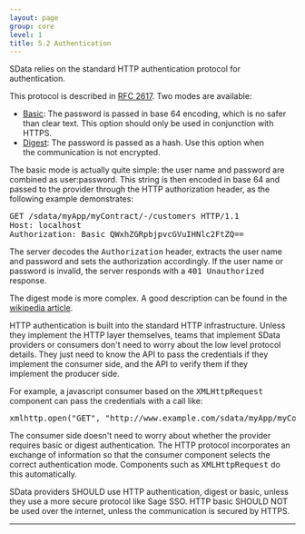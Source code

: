 ```yaml
---
layout: page
group: core
level: 1
title: 5.2 Authentication
---
```


SData&nbsp;relies on the standard&nbsp;HTTP authentication protocol for authentication.

This protocol is described in
[RFC 2617](http://www.ietf.org/rfc/rfc2617.txt). Two modes are
available:

*   [Basic](http://en.wikipedia.org/wiki/Basic_access_authentication):
The password is passed in base 64 encoding, which is no safer than clear text.
This option should only be used in conjunction with HTTPS.
*   [Digest](http://en.wikipedia.org/wiki/Digest_access_authentication):
The password is passed as a hash. Use this option&nbsp;when the&nbsp;communication is not
encrypted.

The basic mode is actually quite simple: the user name and password are
combined as user:password. This string is then encoded in base 64 and passed to
the provider through the HTTP authorization header, as the following example
demonstrates:

<pre>GET /sdata/myApp/myContract/-/customers HTTP/1.1
Host: localhost
Authorization: Basic QWxhZGRpbjpvcGVuIHNlc2FtZQ==</pre>

The server decodes the <tt>Authorization</tt> header, extracts the user name
and password and sets the authorization accordingly. If the user name or
password is invalid, the server responds with a <tt>401 Unauthorized</tt>
response.

The digest mode is more complex. A good description can be found in the
[wikipedia
article](http://en.wikipedia.org/wiki/Digest_access_authentication).

HTTP&nbsp;authentication is built into the standard HTTP infrastructure.&nbsp;Unless
they implement the HTTP layer themselves, teams that implement SData providers
or consumers don't need to worry about the low level protocol details. They just
need to know the API&nbsp;to pass the credentials if they implement the consumer
side, and the API to verify them&nbsp;if they implement&nbsp;the producer side.

For example, a javascript consumer based on the <tt>XMLHttpRequest</tt>
component can pass the credentials with a call like:

<pre>xmlhttp.open("GET", "http://www.example.com/sdata/myApp/myContract/-/customers", false, "admin", "sesame");</pre>

The consumer side doesn't need to worry about whether the
provider requires basic or digest authentication. The HTTP protocol incorporates
an exchange of information&nbsp;so that&nbsp;the consumer component&nbsp;selects the correct
authentication mode. Components such as <tt>XMLHttpRequest</tt> do this
automatically.

SData providers SHOULD use HTTP authentication, digest or basic,
unless they use a more secure protocol like Sage SSO. HTTP basic SHOULD NOT be
used over the internet, unless the communication is secured by HTTPS.

* * *